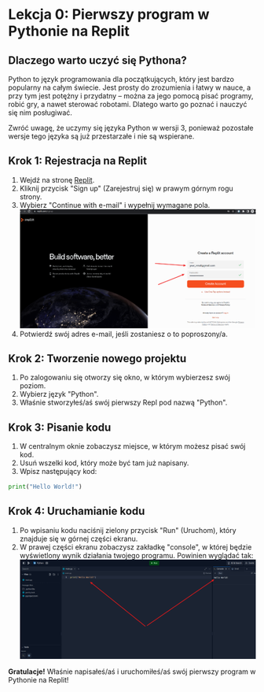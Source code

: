 # Lekcja 0: Pierwszy program w Pythonie na Replit
## Dlaczego warto uczyć się Pythona?

Python to język programowania dla początkujących, który jest bardzo popularny na całym świecie. Jest prosty do zrozumienia i łatwy w nauce, a przy tym jest potężny i przydatny – można za jego pomocą pisać programy, robić gry, a nawet sterować robotami. Dlatego warto go poznać i nauczyć się nim posługiwać.

Zwróć uwagę, że uczymy się języka Python w wersji 3, ponieważ pozostałe wersje tego języka są już przestarzałe i nie są wspierane.



## Krok 1: Rejestracja na Replit
1. Wejdź na stronę [Replit](https://replit.com/).
2. Kliknij przycisk "Sign up" (Zarejestruj się) w prawym górnym rogu strony.
3. Wybierz "Continue with e-mail" i wypełnij wymagane pola.
![obrazek1](images/u0_img0.png)
4. Potwierdź swój adres e-mail, jeśli zostaniesz o to poproszony/a.

## Krok 2: Tworzenie nowego projektu
1. Po zalogowaniu się otworzy się okno, w którym wybierzesz swój poziom.
2. Wybierz język "Python".
3. Właśnie stworzyłeś/aś swój pierwszy Repl pod nazwą "Python".

## Krok 3: Pisanie kodu
1. W centralnym oknie zobaczysz miejsce, w którym możesz pisać swój kod.
2. Usuń wszelki kod, który może być tam już napisany.
3. Wpisz następujący kod:
```python
print("Hello World!")
```

## Krok 4: Uruchamianie kodu
1. Po wpisaniu kodu naciśnij zielony przycisk "Run" (Uruchom), który znajduje się w górnej części ekranu.
2. W prawej części ekranu zobaczysz zakładkę "console", w której będzie wyświetlony wynik działania twojego programu. Powinien wyglądać tak:
![obrazek1](images/u0_img1.png)

**Gratulacje!** Właśnie napisałeś/aś i uruchomiłeś/aś swój pierwszy program w Pythonie na Replit!


